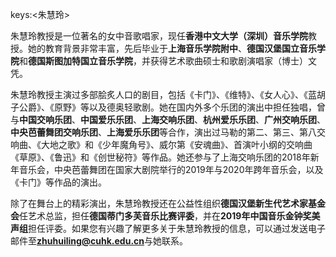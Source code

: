 keys:<朱慧玲>


朱慧玲教授是一位著名的女中音歌唱家，现任**香港中文大学（深圳）音乐学院**教授。她的教育背景非常丰富，先后毕业于**上海音乐学院附中**、**德国汉堡国立音乐学院**和**德国斯图加特国立音乐学院**，并获得艺术歌曲硕士和歌剧演唱家（博士）文凭。

朱慧玲教授主演过多部脍炙人口的剧目，包括《卡门》、《维特》、《女人心》、《蓝胡子公爵》、《原野》等以及德奥轻歌剧。她在国内外多个乐团的演出中担任独唱，曾与**中国交响乐团**、**中国爱乐乐团**、**上海交响乐团**、**杭州爱乐乐团**、**广州交响乐团**、**中央芭蕾舞团交响乐团**、**上海爱乐乐团**等合作，演出过马勒的第二、第三、第八交响曲、《大地之歌》和《少年魔角号》、威尔第《安魂曲》、首演叶小纲的交响曲《草原》、《鲁迅》和《创世秘符》等作品。她还参与了上海交响乐团的2018年新年音乐会，中央芭蕾舞团在国家大剧院举行的2019年与2020年跨年音乐会，以及《卡门》等作品的演出。

除了在舞台上的精彩演出，朱慧玲教授还在公益性组织**德国汉堡新生代艺术家基金会**任艺术总监，担任**德国蒂门多芙音乐比赛评委**，并在**2019年中国音乐金钟奖美声组**担任评委。如果您有兴趣了解更多关于朱慧玲教授的信息，可以通过发送电子邮件至**zhuhuiling@cuhk.edu.cn**与她联系。